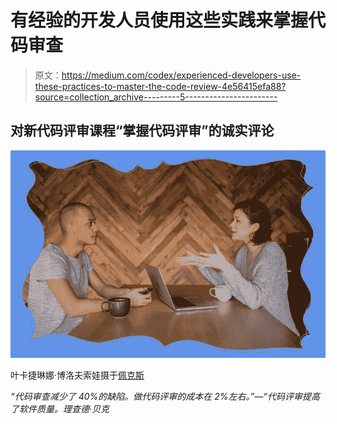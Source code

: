 # 有经验的开发人员使用这些实践来掌握代码审查

> 原文：<https://medium.com/codex/experienced-developers-use-these-practices-to-master-the-code-review-4e56415efa88?source=collection_archive---------5----------------------->

## 对新代码评审课程“掌握代码评审”的诚实评论

![](img/d946d153e8c1c1f35f488bf99b5de516.png)

叶卡捷琳娜·博洛夫索娃摄于[佩克斯](https://www.pexels.com/photo/young-diverse-colleagues-working-remotely-together-4049960/?utm_content=attributionCopyText&utm_medium=referral&utm_source=pexels)

*“代码审查减少了 40%的缺陷。做代码评审的成本在 2%左右。”—“代码评审提高了软件质量。理查德·贝克*